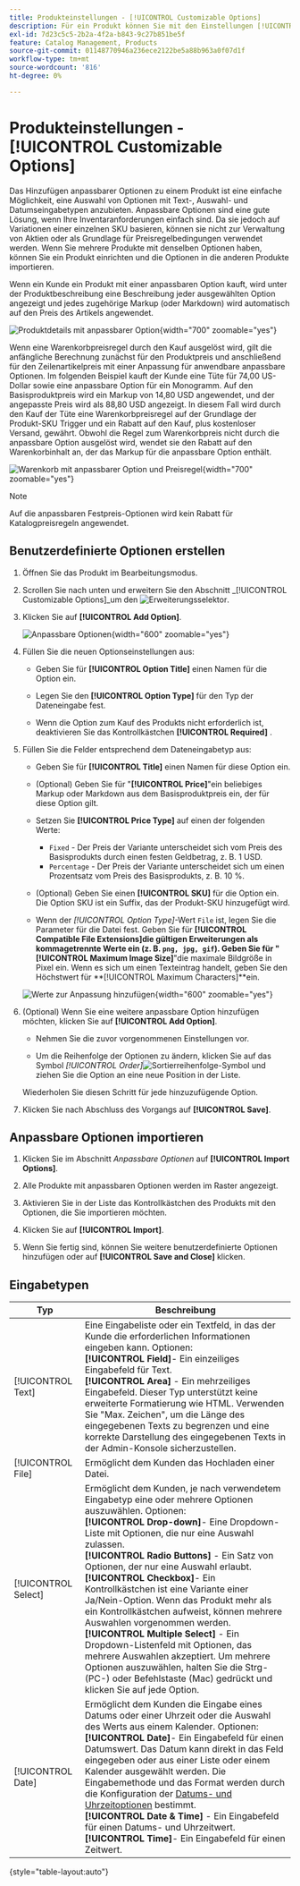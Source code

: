 ```yaml
---
title: Produkteinstellungen - [!UICONTROL Customizable Options]
description: Für ein Produkt können Sie mit den Einstellungen [!UICONTROL Customizable Options] eine Auswahl von Optionen mit Text-, Auswahl- und Datumseingabetypen anbieten.
exl-id: 7d23c5c5-2b2a-4f2a-b843-9c27b851be5f
feature: Catalog Management, Products
source-git-commit: 01148770946a236ece2122be5a88b963a0f07d1f
workflow-type: tm+mt
source-wordcount: '816'
ht-degree: 0%

---
```


# Produkteinstellungen - [!UICONTROL Customizable Options]

Das Hinzufügen anpassbarer Optionen zu einem Produkt ist eine einfache Möglichkeit, eine Auswahl von Optionen mit Text-, Auswahl- und Datumseingabetypen anzubieten. Anpassbare Optionen sind eine gute Lösung, wenn Ihre Inventaranforderungen einfach sind. Da sie jedoch auf Variationen einer einzelnen SKU basieren, können sie nicht zur Verwaltung von Aktien oder als Grundlage für Preisregelbedingungen verwendet werden. Wenn Sie mehrere Produkte mit denselben Optionen haben, können Sie ein Produkt einrichten und die Optionen in die anderen Produkte importieren.

Wenn ein Kunde ein Produkt mit einer anpassbaren Option kauft, wird unter der Produktbeschreibung eine Beschreibung jeder ausgewählten Option angezeigt und jedes zugehörige Markup (oder Markdown) wird automatisch auf den Preis des Artikels angewendet.

![Produktdetails mit anpassbarer Option](./assets/storefront-customizable-option-product-detail.png){width="700" zoomable="yes"}

Wenn eine Warenkorbpreisregel durch den Kauf ausgelöst wird, gilt die anfängliche Berechnung zunächst für den Produktpreis und anschließend für den Zeilenartikelpreis mit einer Anpassung für anwendbare anpassbare Optionen. Im folgenden Beispiel kauft der Kunde eine Tüte für 74,00 US-Dollar sowie eine anpassbare Option für ein Monogramm. Auf den Basisproduktpreis wird ein Markup von 14,80 USD angewendet, und der angepasste Preis wird als 88,80 USD angezeigt. In diesem Fall wird durch den Kauf der Tüte eine Warenkorbpreisregel auf der Grundlage der Produkt-SKU Trigger und ein Rabatt auf den Kauf, plus kostenloser Versand, gewährt. Obwohl die Regel zum Warenkorbpreis nicht durch die anpassbare Option ausgelöst wird, wendet sie den Rabatt auf den Warenkorbinhalt an, der das Markup für die anpassbare Option enthält.

![Warenkorb mit anpassbarer Option und Preisregel](./assets/storefront-customizable-option-cart-price-rule.png){width="700" zoomable="yes"}

>[!NOTE]
>
>Auf die anpassbaren Festpreis-Optionen wird kein Rabatt für Katalogpreisregeln angewendet.

## Benutzerdefinierte Optionen erstellen

1. Öffnen Sie das Produkt im Bearbeitungsmodus.

1. Scrollen Sie nach unten und erweitern Sie den Abschnitt _[!UICONTROL Customizable Options]_um den ![Erweiterungsselektor](../assets/icon-display-expand.png).

1. Klicken Sie auf **[!UICONTROL Add Option]**.

   ![Anpassbare Optionen](./assets/product-customizable-options.png){width="600" zoomable="yes"}

1. Füllen Sie die neuen Optionseinstellungen aus:

   - Geben Sie für **[!UICONTROL Option Title]** einen Namen für die Option ein.

   - Legen Sie den **[!UICONTROL Option Type]** für den Typ der Dateneingabe fest.

   - Wenn die Option zum Kauf des Produkts nicht erforderlich ist, deaktivieren Sie das Kontrollkästchen **[!UICONTROL Required]** .

1. Füllen Sie die Felder entsprechend dem Dateneingabetyp aus:

   - Geben Sie für **[!UICONTROL Title]** einen Namen für diese Option ein.

   - (Optional) Geben Sie für &quot;**[!UICONTROL Price]**&quot;ein beliebiges Markup oder Markdown aus dem Basisproduktpreis ein, der für diese Option gilt.

   - Setzen Sie **[!UICONTROL Price Type]** auf einen der folgenden Werte:

      - `Fixed` - Der Preis der Variante unterscheidet sich vom Preis des Basisprodukts durch einen festen Geldbetrag, z. B. 1 USD.
      - `Percentage` - Der Preis der Variante unterscheidet sich um einen Prozentsatz vom Preis des Basisprodukts, z. B. 10 %.

   - (Optional) Geben Sie einen **[!UICONTROL SKU]** für die Option ein. Die Option SKU ist ein Suffix, das der Produkt-SKU hinzugefügt wird.

   - Wenn der _[!UICONTROL Option Type]_-Wert `File` ist, legen Sie die Parameter für die Datei fest. Geben Sie für **[!UICONTROL Compatible File Extensions]**die gültigen Erweiterungen als kommagetrennte Werte ein (z. B. `png, jpg, gif`). Geben Sie für &quot;**[!UICONTROL Maximum Image Size]**&quot;die maximale Bildgröße in Pixel ein. Wenn es sich um einen Texteintrag handelt, geben Sie den Höchstwert für **[!UICONTROL Maximum Characters]**ein.

   ![Werte zur Anpassung hinzufügen](./assets/product-customizable-options-add-values.png){width="600" zoomable="yes"}

1. (Optional) Wenn Sie eine weitere anpassbare Option hinzufügen möchten, klicken Sie auf **[!UICONTROL Add Option]**.

   - Nehmen Sie die zuvor vorgenommenen Einstellungen vor.

   - Um die Reihenfolge der Optionen zu ändern, klicken Sie auf das Symbol _[!UICONTROL Order]_![Sortierreihenfolge-Symbol](../assets/icon-sort-order.png) und ziehen Sie die Option an eine neue Position in der Liste.

   Wiederholen Sie diesen Schritt für jede hinzuzufügende Option.

1. Klicken Sie nach Abschluss des Vorgangs auf **[!UICONTROL Save]**.

## Anpassbare Optionen importieren

1. Klicken Sie im Abschnitt _Anpassbare Optionen_ auf **[!UICONTROL Import Options]**.


1. Alle Produkte mit anpassbaren Optionen werden im Raster angezeigt.

1. Aktivieren Sie in der Liste das Kontrollkästchen des Produkts mit den Optionen, die Sie importieren möchten.

1. Klicken Sie auf **[!UICONTROL Import]**.

1. Wenn Sie fertig sind, können Sie weitere benutzerdefinierte Optionen hinzufügen oder auf **[!UICONTROL Save and Close]** klicken.

## Eingabetypen

| Typ | Beschreibung |
|---------------------|---------------|
| [!UICONTROL Text] | Eine Eingabeliste oder ein Textfeld, in das der Kunde die erforderlichen Informationen eingeben kann. Optionen:<br />**[!UICONTROL Field]**- Ein einzeiliges Eingabefeld für Text.<br />**[!UICONTROL Area]** - Ein mehrzeiliges Eingabefeld. Dieser Typ unterstützt keine erweiterte Formatierung wie HTML. Verwenden Sie &quot;Max. Zeichen&quot;, um die Länge des eingegebenen Texts zu begrenzen und eine korrekte Darstellung des eingegebenen Texts in der Admin-Konsole sicherzustellen. |
| [!UICONTROL File] | Ermöglicht dem Kunden das Hochladen einer Datei. |
| [!UICONTROL Select] | Ermöglicht dem Kunden, je nach verwendetem Eingabetyp eine oder mehrere Optionen auszuwählen. Optionen:<br />**[!UICONTROL Drop-down]**- Eine Dropdown-Liste mit Optionen, die nur eine Auswahl zulassen.<br />**[!UICONTROL Radio Buttons]** - Ein Satz von Optionen, der nur eine Auswahl erlaubt.<br />**[!UICONTROL Checkbox]**- Ein Kontrollkästchen ist eine Variante einer Ja/Nein-Option. Wenn das Produkt mehr als ein Kontrollkästchen aufweist, können mehrere Auswahlen vorgenommen werden.<br />**[!UICONTROL Multiple Select]** - Ein Dropdown-Listenfeld mit Optionen, das mehrere Auswahlen akzeptiert. Um mehrere Optionen auszuwählen, halten Sie die Strg- (PC-) oder Befehlstaste (Mac) gedrückt und klicken Sie auf jede Option. |
| [!UICONTROL Date] | Ermöglicht dem Kunden die Eingabe eines Datums oder einer Uhrzeit oder die Auswahl des Werts aus einem Kalender. Optionen: <br />**[!UICONTROL Date]**- Ein Eingabefeld für einen Datumswert. Das Datum kann direkt in das Feld eingegeben oder aus einer Liste oder einem Kalender ausgewählt werden. Die Eingabemethode und das Format werden durch die Konfiguration der [Datums- und Uhrzeitoptionen](attributes-input-types.md#date-and-time-options) bestimmt.<br />**[!UICONTROL Date & Time]** - Ein Eingabefeld für einen Datums- und Uhrzeitwert.<br />**[!UICONTROL Time]**- Ein Eingabefeld für einen Zeitwert. |

{style="table-layout:auto"}
